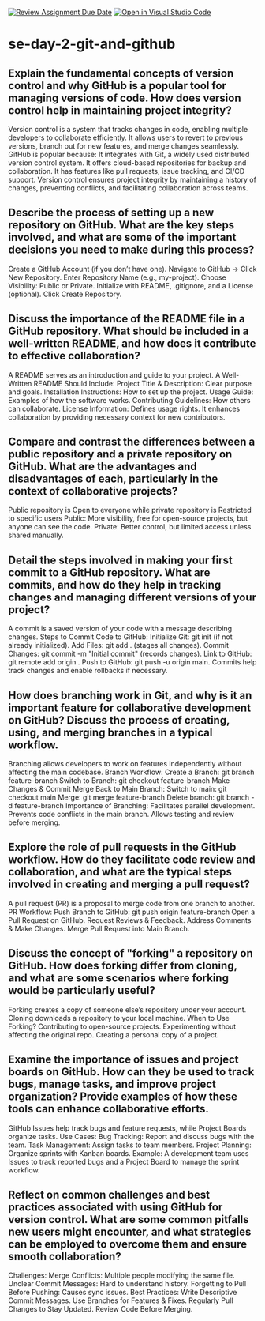 [![Review Assignment Due Date](https://classroom.github.com/assets/deadline-readme-button-22041afd0340ce965d47ae6ef1cefeee28c7c493a6346c4f15d667ab976d596c.svg)](https://classroom.github.com/a/8wgCKhpZ)
[![Open in Visual Studio Code](https://classroom.github.com/assets/open-in-vscode-2e0aaae1b6195c2367325f4f02e2d04e9abb55f0b24a779b69b11b9e10269abc.svg)](https://classroom.github.com/online_ide?assignment_repo_id=18579233&assignment_repo_type=AssignmentRepo)
# se-day-2-git-and-github
## Explain the fundamental concepts of version control and why GitHub is a popular tool for managing versions of code. How does version control help in maintaining project integrity?
Version control is a system that tracks changes in code, enabling multiple developers to collaborate efficiently. It allows users to revert to previous versions, branch out for new features, and merge changes seamlessly.
GitHub is popular because:
It integrates with Git, a widely used distributed version control system.
It offers cloud-based repositories for backup and collaboration.
It has features like pull requests, issue tracking, and CI/CD support.
Version control ensures project integrity by maintaining a history of changes, preventing conflicts, and facilitating collaboration across teams.
## Describe the process of setting up a new repository on GitHub. What are the key steps involved, and what are some of the important decisions you need to make during this process?
Create a GitHub Account (if you don’t have one).
Navigate to GitHub → Click New Repository.
Enter Repository Name (e.g., my-project).
Choose Visibility: Public or Private.
Initialize with README, .gitignore, and a License (optional).
Click Create Repository.
## Discuss the importance of the README file in a GitHub repository. What should be included in a well-written README, and how does it contribute to effective collaboration?
A README serves as an introduction and guide to your project.
A Well-Written README Should Include:
Project Title & Description: Clear purpose and goals.
Installation Instructions: How to set up the project.
Usage Guide: Examples of how the software works.
Contributing Guidelines: How others can collaborate.
License Information: Defines usage rights.
It enhances collaboration by providing necessary context for new contributors.
## Compare and contrast the differences between a public repository and a private repository on GitHub. What are the advantages and disadvantages of each, particularly in the context of collaborative projects?
Public repository is Open to everyone while private repository is Restricted to specific users
Public: More visibility, free for open-source projects, but anyone can see the code.
Private: Better control, but limited access unless shared manually.
## Detail the steps involved in making your first commit to a GitHub repository. What are commits, and how do they help in tracking changes and managing different versions of your project?
A commit is a saved version of your code with a message describing changes.
Steps to Commit Code to GitHub:
Initialize Git: git init (if not already initialized).
Add Files: git add . (stages all changes).
Commit Changes: git commit -m "Initial commit" (records changes).
Link to GitHub: git remote add origin <repository URL>.
Push to GitHub: git push -u origin main.
Commits help track changes and enable rollbacks if necessary.
## How does branching work in Git, and why is it an important feature for collaborative development on GitHub? Discuss the process of creating, using, and merging branches in a typical workflow.
Branching allows developers to work on features independently without affecting the main codebase.
Branch Workflow:
Create a Branch: git branch feature-branch
Switch to Branch: git checkout feature-branch
Make Changes & Commit
Merge Back to Main Branch:
Switch to main: git checkout main
Merge: git merge feature-branch
Delete branch: git branch -d feature-branch
Importance of Branching:
Facilitates parallel development.
Prevents code conflicts in the main branch.
Allows testing and review before merging.
## Explore the role of pull requests in the GitHub workflow. How do they facilitate code review and collaboration, and what are the typical steps involved in creating and merging a pull request?
A pull request (PR) is a proposal to merge code from one branch to another.
PR Workflow:
Push Branch to GitHub: git push origin feature-branch
Open a Pull Request on GitHub.
Request Reviews & Feedback.
Address Comments & Make Changes.
Merge Pull Request into Main Branch.
## Discuss the concept of "forking" a repository on GitHub. How does forking differ from cloning, and what are some scenarios where forking would be particularly useful?
Forking creates a copy of someone else’s repository under your account.
Cloning downloads a repository to your local machine.
When to Use Forking?
Contributing to open-source projects.
Experimenting without affecting the original repo.
Creating a personal copy of a project.
## Examine the importance of issues and project boards on GitHub. How can they be used to track bugs, manage tasks, and improve project organization? Provide examples of how these tools can enhance collaborative efforts.
GitHub Issues help track bugs and feature requests, while Project Boards organize tasks.
Use Cases:
Bug Tracking: Report and discuss bugs with the team.
Task Management: Assign tasks to team members.
Project Planning: Organize sprints with Kanban boards.
Example: A development team uses Issues to track reported bugs and a Project Board to manage the sprint workflow.
## Reflect on common challenges and best practices associated with using GitHub for version control. What are some common pitfalls new users might encounter, and what strategies can be employed to overcome them and ensure smooth collaboration?
Challenges:
Merge Conflicts: Multiple people modifying the same file.
Unclear Commit Messages: Hard to understand history.
Forgetting to Pull Before Pushing: Causes sync issues.
Best Practices:
Write Descriptive Commit Messages.
Use Branches for Features & Fixes.
Regularly Pull Changes to Stay Updated.
Review Code Before Merging.
